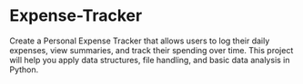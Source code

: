 # Expense-Tracker
Create a Personal Expense Tracker that allows users to log their daily expenses, view summaries, and track their spending over time. This project will help you apply data structures, file handling, and basic data analysis in Python.
